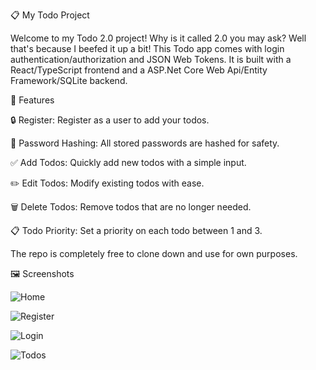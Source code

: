 📋 My Todo Project

Welcome to my Todo 2.0 project! Why is it called 2.0 you may ask? Well that's because I beefed it up a bit! This Todo app comes with login authentication/authorization
and JSON Web Tokens.
It is built with a React/TypeScript frontend and a ASP.Net Core Web Api/Entity Framework/SQLite backend.

🌟 Features

🔒 Register: Register as a user to add your todos.

🔑 Password Hashing: All stored passwords are hashed for safety.

✅ Add Todos: Quickly add new todos with a simple input.

✏️ Edit Todos: Modify existing todos with ease.

🗑️ Delete Todos: Remove todos that are no longer needed.

📋 Todo Priority: Set a priority on each todo between 1 and 3.

The repo is completely free to clone down and use for own purposes.

🖼️ Screenshots

![Home](https://github.com/MattiasL2001/Todo/assets/45106868/c0f9d699-01b9-413c-bddd-19b3c1875bed)

![Register](https://github.com/MattiasL2001/Todo/assets/45106868/c9d29512-ab02-4304-9352-f7d0f51bfdf8)

![Login](https://github.com/MattiasL2001/Todo/assets/45106868/ae6411c3-0257-4ed3-bdd4-d0916d94c52c)

![Todos](https://github.com/MattiasL2001/Todo/assets/45106868/c7c684d0-413d-4997-b377-44b67dddcfd8)
